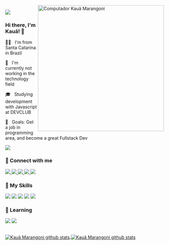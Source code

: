 <img src="https://raw.githubusercontent.com/MicaelliMedeiros/micaellimedeiros/master/image/computer-illustration.png" min-width="400px" max-width="400px" width="400px" align="right" alt="Computador Kauã Marangoni">

<p align="left"><img src="https://i.imgur.com/A6bWGFl.gif"/></p>

### Hi there, I'm Kauã! 👋

<p>👩‍💻 &nbsp; I'm from Santa Catarina in Brazil</p>
<p>🔭 &nbsp; I'm currently not working in the technology field</p>
<p>🎓 &nbsp; Studying development with Javascript at DEVCLUB</p>
<p>💼 &nbsp; Goals: Get a job in programming area, and become a great Fullstack Dev</p>

![](https://komarev.com/ghpvc/?username=Kaua-Marangoni&color=brightgreen&style=flat-square)

### 🤝 Connect with me
<p>
  <a href="mailto:kauamarangonitj@gmail.com" target="_blank">
    <img src="https://img.shields.io/badge/Gmail-D14836?style=for-the-badge&logo=gmail&logoColor=white"/>
  </a>
  <a href="https://www.instagram.com/kaua_marangoni/" target="_blank">
    <img src="https://img.shields.io/badge/Instagram-E4405F?style=for-the-badge&logo=instagram&logoColor=white"/>
  </a>
  <a href="https://www.linkedin.com/in/kau%C3%A3-marangoni-119ba41a8/" target="_blank">
    <img src="https://img.shields.io/badge/LinkedIn-0077B5?style=for-the-badge&logo=linkedin&logoColor=white"/>
  </a>
  <a href="https://www.youtube.com/channel/UCt4kkTrxdJL1f35oW8d1p_Q" target="_blank">
    <img src="https://img.shields.io/badge/YouTube-FF0000?style=for-the-badge&logo=youtube&logoColor=white"/>
  </a>
  <a href="https://api.whatsapp.com/send?phone=5548996647887" target="_blank">
    <img src="https://img.shields.io/badge/WhatsApp-25D366?style=for-the-badge&logo=whatsapp&logoColor=white"/>
  </a>
</p>

### 🚀 My Skills

<p>
  <code><img src="https://img.shields.io/badge/HTML5-E34F26?style=for-the-badge&logo=html5&logoColor=white"/></code>
  <code><img src="https://img.shields.io/badge/CSS3-1572B6?style=for-the-badge&logo=css3&logoColor=white"/></code>
  <code><img src="https://img.shields.io/badge/JavaScript-F7DF1E?style=for-the-badge&logo=javascript&logoColor=black"/></code>
  <code><img src="https://img.shields.io/badge/React-20232A?style=for-the-badge&logo=react&logoColor=61DAFB"/></code>
  <code><img src="https://img.shields.io/badge/Node.js-43853D?style=for-the-badge&logo=node.js&logoColor=white"/></code>
</p>

### 🌱 Learning
  <code><img src="https://img.shields.io/badge/React-20232A?style=for-the-badge&logo=react&logoColor=61DAFB"/></code>
  <code><img src="https://img.shields.io/badge/Node.js-43853D?style=for-the-badge&logo=node.js&logoColor=white"/></code>

<p>
</p>

<br>

<a href="https://github.com/Kaua-Marangoni">
  <img align="center" src="https://github-readme-stats.vercel.app/api/top-langs/?username=Kaua-Marangoni&theme=dracula&hide_langs_below=1" alt="Kauã Marangoni github stats"/>
</a>

<a href="https://github.com/Kaua-Marangoni">
 <img align="center" src="https://github-readme-stats.vercel.app/api?username=Kaua-Marangoni&show_icons=true&theme=dracula&line_height=27" alt="Kauã Marangoni github stats"/>
</a>
